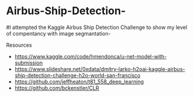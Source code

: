 # Airbus-Ship-Detection-
#I attempted the Kaggle Airbus Ship Detection Challenge to show my level of compentancy with image segmantation-


Resources 
* https://www.kaggle.com/code/hmendonca/u-net-model-with-submission
* https://www.slideshare.net/0xdata/dmitry-larko-h2oai-kaggle-airbus-ship-detection-challenge-h2o-world-san-francisco
* https://github.com/jeffheaton/t81_558_deep_learning
* https://github.com/bckenstler/CLR
